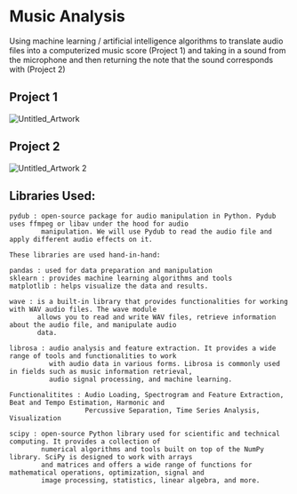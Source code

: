 # Music Analysis

Using machine learning / artificial intelligence algorithms to translate audio files into a computerized music score (Project 1) and taking in a sound from the microphone and then returning the note that the sound corresponds with (Project 2)


## Project 1
![Untitled_Artwork](https://github.com/vibhad10/Music-Analysis/assets/87840934/795cb7a5-d295-484c-a5a9-27c61ad91471)

## Project 2
![Untitled_Artwork 2](https://github.com/vibhad10/Music-Analysis/assets/87840934/d038679a-65ed-4dae-a6d9-bb163d71cc3b)


## Libraries Used:
```
pydub : open-source package for audio manipulation in Python. Pydub uses ffmpeg or libav under the hood for audio 
        manipulation. We will use Pydub to read the audio file and apply different audio effects on it.
```

```
These libraries are used hand-in-hand:

pandas : used for data preparation and manipulation
sklearn : provides machine learning algorithms and tools
matplotlib : helps visualize the data and results. 
```

```
wave : is a built-in library that provides functionalities for working with WAV audio files. The wave module 
       allows you to read and write WAV files, retrieve information about the audio file, and manipulate audio 
       data.
```

```
librosa : audio analysis and feature extraction. It provides a wide range of tools and functionalities to work 
          with audio data in various forms. Librosa is commonly used in fields such as music information retrieval,
          audio signal processing, and machine learning.  
          
Functionalitites : Audio Loading, Spectrogram and Feature Extraction, Beat and Tempo Estimation, Harmonic and 
                   Percussive Separation, Time Series Analysis, Visualization
```

```
scipy : open-source Python library used for scientific and technical computing. It provides a collection of 
        numerical algorithms and tools built on top of the NumPy library. SciPy is designed to work with arrays
        and matrices and offers a wide range of functions for mathematical operations, optimization, signal and
        image processing, statistics, linear algebra, and more.
```
